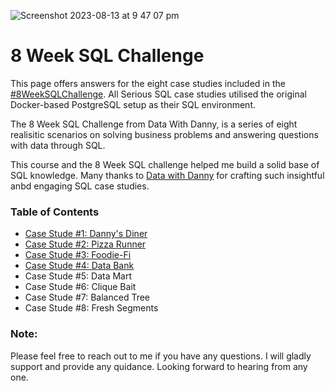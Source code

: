 ![Screenshot 2023-08-13 at 9 47 07 pm](https://github.com/jef-fortunahamid/8_Week_SQL_Challenge/assets/125134025/b5557fe0-4d98-4c6c-b0e1-c0a515cca883)

# 8 Week SQL Challenge

This page offers answers for the eight case studies included in the [#8WeekSQLChallenge](https://8weeksqlchallenge.com/). All Serious SQL case studies utilised the original Docker-based PostgreSQL setup as their SQL environment.

The 8 Week SQL Challenge from Data With Danny, is a series of eight realisitic scenarios on solving business problems and answering questions with data through SQL.

This course and the 8 Week SQL challenge helped me build a solid base of SQL knowledge. Many thanks to [Data with Danny](https://www.linkedin.com/company/datawithdanny/) for crafting such insightful anbd engaging SQL case studies.

### Table of Contents

- [Case Stude #1: Danny's Diner](https://github.com/jef-fortunahamid/CaseStudy1_DannysDiner/blob/main/README.md)
- [Case Stude #2: Pizza Runner](https://github.com/jef-fortunahamid/CaseStudy2_PizzaRunner/blob/main/README.md)
- [Case Stude #3: Foodie-Fi](https://github.com/jef-fortunahamid/CaseStudy3_FoodieFi/blob/main/README.md)
- [Case Stude #4: Data Bank](https://github.com/jef-fortunahamid/CaseStudy4_DataBank)
- Case Stude #5: Data Mart
- Case Stude #6: Clique Bait
- Case Stude #7: Balanced Tree
- Case Stude #8: Fresh Segments

### Note:
Please feel free to reach out to me if you have any questions. I will gladly support and provide any quidance. Looking forward to hearing from any one.
